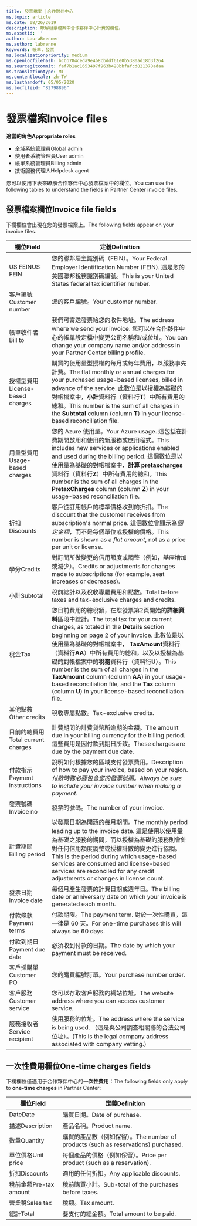 ```yaml
---
title: 發票檔案 |合作夥伴中心
ms.topic: article
ms.date: 08/26/2019
description: 瞭解發票檔案中合作夥伴中心計費的欄位。
ms.assetid: ''
author: LauraBrenner
ms.author: labrenne
keywords: 帳單，發票
ms.localizationpriority: medium
ms.openlocfilehash: bcbb784ceda9e4b8cbddf61e0b5380ad18d3f264
ms.sourcegitcommit: faf7b1ac1653497f963b428bbfafcd821378adaa
ms.translationtype: MT
ms.contentlocale: zh-TW
ms.lasthandoff: 05/05/2020
ms.locfileid: "82798896"
---
```

# <a name="invoice-files"></a><span data-ttu-id="e187f-104">發票檔案</span><span class="sxs-lookup"><span data-stu-id="e187f-104">Invoice files</span></span>

<span data-ttu-id="e187f-105">**適當的角色**</span><span class="sxs-lookup"><span data-stu-id="e187f-105">**Appropriate roles**</span></span>
-   <span data-ttu-id="e187f-106">全域系統管理員</span><span class="sxs-lookup"><span data-stu-id="e187f-106">Global admin</span></span>
-   <span data-ttu-id="e187f-107">使用者系統管理員</span><span class="sxs-lookup"><span data-stu-id="e187f-107">User admin</span></span>
-   <span data-ttu-id="e187f-108">帳單系統管理員</span><span class="sxs-lookup"><span data-stu-id="e187f-108">Billing admin</span></span>
-   <span data-ttu-id="e187f-109">技術服務代理人</span><span class="sxs-lookup"><span data-stu-id="e187f-109">Helpdesk agent</span></span>

<span data-ttu-id="e187f-110">您可以使用下表來瞭解合作夥伴中心發票檔案中的欄位。</span><span class="sxs-lookup"><span data-stu-id="e187f-110">You can use the following tables to understand the fields in Partner Center invoice files.</span></span>

## <a name="invoice-file-fields"></a><span data-ttu-id="e187f-111">發票檔案欄位</span><span class="sxs-lookup"><span data-stu-id="e187f-111">Invoice file fields</span></span>

<span data-ttu-id="e187f-112">下欄欄位會出現在您的發票檔案上。</span><span class="sxs-lookup"><span data-stu-id="e187f-112">The following fields appear on your invoice files.</span></span>

| <span data-ttu-id="e187f-113">欄位</span><span class="sxs-lookup"><span data-stu-id="e187f-113">Field</span></span> | <span data-ttu-id="e187f-114">定義</span><span class="sxs-lookup"><span data-stu-id="e187f-114">Definition</span></span> |
| ----- | ---------- |
| <span data-ttu-id="e187f-115">US FEIN</span><span class="sxs-lookup"><span data-stu-id="e187f-115">US FEIN</span></span> | <span data-ttu-id="e187f-116">您的聯邦雇主識別碼（FEIN）。</span><span class="sxs-lookup"><span data-stu-id="e187f-116">Your Federal Employer Identification Number (FEIN).</span></span> <span data-ttu-id="e187f-117">這是您的美國聯邦稅務識別碼編號。</span><span class="sxs-lookup"><span data-stu-id="e187f-117">This is your United States federal tax identifier number.</span></span> |
| <span data-ttu-id="e187f-118">客戶編號</span><span class="sxs-lookup"><span data-stu-id="e187f-118">Customer number</span></span> | <span data-ttu-id="e187f-119">您的客戶編號。</span><span class="sxs-lookup"><span data-stu-id="e187f-119">Your customer number.</span></span> |
| <span data-ttu-id="e187f-120">帳單收件者</span><span class="sxs-lookup"><span data-stu-id="e187f-120">Bill to</span></span> | <span data-ttu-id="e187f-121">我們可寄送發票給您的收件地址。</span><span class="sxs-lookup"><span data-stu-id="e187f-121">The address where we send your invoice.</span></span> <span data-ttu-id="e187f-122">您可以在合作夥伴中心的帳單設定檔中變更公司名稱和/或位址。</span><span class="sxs-lookup"><span data-stu-id="e187f-122">You can change your company name and/or address in your Partner Center billing profile.</span></span> |
| <span data-ttu-id="e187f-123">授權型費用</span><span class="sxs-lookup"><span data-stu-id="e187f-123">License-based charges</span></span> | <span data-ttu-id="e187f-124">購買的使用量型授權的每月或每年費用，以服務事先計費。</span><span class="sxs-lookup"><span data-stu-id="e187f-124">The flat monthly or annual charges for your purchased usage-based licenses, billed in advance of the service.</span></span> <span data-ttu-id="e187f-125">此數位是以授權為基礎的對帳檔案中，**小計**資料行（資料行**T**）中所有費用的總和。</span><span class="sxs-lookup"><span data-stu-id="e187f-125">This number is the sum of all charges in the **Subtotal** column (column **T**) in your license-based reconciliation file.</span></span> |
| <span data-ttu-id="e187f-126">用量型費用</span><span class="sxs-lookup"><span data-stu-id="e187f-126">Usage-based charges</span></span> | <span data-ttu-id="e187f-127">您的 Azure 使用量。</span><span class="sxs-lookup"><span data-stu-id="e187f-127">Your Azure usage.</span></span> <span data-ttu-id="e187f-128">這包括在計費期間啟用和使用的新服務或應用程式。</span><span class="sxs-lookup"><span data-stu-id="e187f-128">This includes new services or applications enabled and used during the billing period.</span></span> <span data-ttu-id="e187f-129">這個數位是以使用量為基礎的對帳檔案中，**計算 pretaxcharges**資料行（資料行**Z**）中所有費用的總和。</span><span class="sxs-lookup"><span data-stu-id="e187f-129">This number is the sum of all charges in the **PretaxCharges** column (column **Z**) in your usage-based reconciliation file.</span></span> |
| <span data-ttu-id="e187f-130">折扣</span><span class="sxs-lookup"><span data-stu-id="e187f-130">Discounts</span></span> | <span data-ttu-id="e187f-131">客戶從訂用帳戶的標準價格收到的折扣。</span><span class="sxs-lookup"><span data-stu-id="e187f-131">The discount that the customer receives from subscription's normal price.</span></span> <span data-ttu-id="e187f-132">這個數位會顯示為*固定金額*，而不是每個單位或授權的價格。</span><span class="sxs-lookup"><span data-stu-id="e187f-132">This number is shown as a *flat amount*, not as a price per unit or license.</span></span> |
| <span data-ttu-id="e187f-133">學分</span><span class="sxs-lookup"><span data-stu-id="e187f-133">Credits</span></span> | <span data-ttu-id="e187f-134">對訂閱所做變更的信用額度或調整（例如，基座增加或減少）。</span><span class="sxs-lookup"><span data-stu-id="e187f-134">Credits or adjustments for changes made to subscriptions (for example, seat increases or decreases).</span></span> |
| <span data-ttu-id="e187f-135">小計</span><span class="sxs-lookup"><span data-stu-id="e187f-135">Subtotal</span></span> | <span data-ttu-id="e187f-136">稅前總計以及稅收專屬費用和點數。</span><span class="sxs-lookup"><span data-stu-id="e187f-136">Total before taxes and tax-exclusive charges and credits.</span></span> |
| <span data-ttu-id="e187f-137">稅金</span><span class="sxs-lookup"><span data-stu-id="e187f-137">Tax</span></span> | <span data-ttu-id="e187f-138">您目前費用的總稅額，在您發票第2頁開始的**詳細資料**區段中總計。</span><span class="sxs-lookup"><span data-stu-id="e187f-138">The total tax for your current charges, as totaled in the **Details** section beginning on page 2 of your invoice.</span></span> <span data-ttu-id="e187f-139">此數位是以使用量為基礎的對帳檔案中， **TaxAmount**資料行（資料行**AA**）中所有費用的總和，以及以授權為基礎的對帳檔案中的**稅務**資料行（資料行**U**）。</span><span class="sxs-lookup"><span data-stu-id="e187f-139">This number is the sum of all charges in the **TaxAmount** column (column **AA**) in your usage-based reconciliation file, and the **Tax** column (column **U**) in your license-based reconciliation file.</span></span> |
| <span data-ttu-id="e187f-140">其他點數</span><span class="sxs-lookup"><span data-stu-id="e187f-140">Other credits</span></span> | <span data-ttu-id="e187f-141">稅收專屬點數。</span><span class="sxs-lookup"><span data-stu-id="e187f-141">Tax-exclusive credits.</span></span> |
| <span data-ttu-id="e187f-142">目前的總費用</span><span class="sxs-lookup"><span data-stu-id="e187f-142">Total current charges</span></span> | <span data-ttu-id="e187f-143">計費期間的計費貨幣所逾期的金額。</span><span class="sxs-lookup"><span data-stu-id="e187f-143">The amount due in your billing currency for the billing period.</span></span> <span data-ttu-id="e187f-144">這些費用是因付款到期日所致。</span><span class="sxs-lookup"><span data-stu-id="e187f-144">These charges are due by the payment due date.</span></span> |
| <span data-ttu-id="e187f-145">付款指示</span><span class="sxs-lookup"><span data-stu-id="e187f-145">Payment instructions</span></span> | <span data-ttu-id="e187f-146">說明如何根據您的區域支付發票費用。</span><span class="sxs-lookup"><span data-stu-id="e187f-146">Description of how to pay your invoice, based on your region.</span></span> <span data-ttu-id="e187f-147">*付款時務必要包含您的發票號碼。*</span><span class="sxs-lookup"><span data-stu-id="e187f-147">*Always be sure to include your invoice number when making a payment.*</span></span> |
| <span data-ttu-id="e187f-148">發票號碼</span><span class="sxs-lookup"><span data-stu-id="e187f-148">Invoice no</span></span> | <span data-ttu-id="e187f-149">發票的號碼。</span><span class="sxs-lookup"><span data-stu-id="e187f-149">The number of your invoice.</span></span> |
| <span data-ttu-id="e187f-150">計費期間</span><span class="sxs-lookup"><span data-stu-id="e187f-150">Billing period</span></span> | <span data-ttu-id="e187f-151">以發票日期為開頭的每月期間。</span><span class="sxs-lookup"><span data-stu-id="e187f-151">The monthly period leading up to the invoice date.</span></span> <span data-ttu-id="e187f-152">這是使用以使用量為基礎之服務的期間，而以授權為基礎的服務則會針對任何信用額度調整或授權計數的變更進行協調。</span><span class="sxs-lookup"><span data-stu-id="e187f-152">This is the period during which usage-based services are consumed and license-based services are reconciled for any credit adjustments or changes in license count.</span></span> |
| <span data-ttu-id="e187f-153">發票日期</span><span class="sxs-lookup"><span data-stu-id="e187f-153">Invoice date</span></span> | <span data-ttu-id="e187f-154">每個月產生發票的計費日期或週年日。</span><span class="sxs-lookup"><span data-stu-id="e187f-154">The billing date or anniversary date on which your invoice is generated each month.</span></span> |
| <span data-ttu-id="e187f-155">付款條款</span><span class="sxs-lookup"><span data-stu-id="e187f-155">Payment terms</span></span> | <span data-ttu-id="e187f-156">付款期限。</span><span class="sxs-lookup"><span data-stu-id="e187f-156">The payment term.</span></span> <span data-ttu-id="e187f-157">對於一次性購買，這一律是 60 天。</span><span class="sxs-lookup"><span data-stu-id="e187f-157">For one-time purchases this will always be 60 days.</span></span> |
| <span data-ttu-id="e187f-158">付款到期日</span><span class="sxs-lookup"><span data-stu-id="e187f-158">Payment due date</span></span> | <span data-ttu-id="e187f-159">必須收到付款的日期。</span><span class="sxs-lookup"><span data-stu-id="e187f-159">The date by which your payment must be received.</span></span> |
| <span data-ttu-id="e187f-160">客戶採購單</span><span class="sxs-lookup"><span data-stu-id="e187f-160">Customer PO</span></span> | <span data-ttu-id="e187f-161">您的購買編號訂單。</span><span class="sxs-lookup"><span data-stu-id="e187f-161">Your purchase number order.</span></span> |
| <span data-ttu-id="e187f-162">客戶服務</span><span class="sxs-lookup"><span data-stu-id="e187f-162">Customer service</span></span> | <span data-ttu-id="e187f-163">您可以存取客戶服務的網站位址。</span><span class="sxs-lookup"><span data-stu-id="e187f-163">The website address where you can access customer service.</span></span> |
| <span data-ttu-id="e187f-164">服務接收者</span><span class="sxs-lookup"><span data-stu-id="e187f-164">Service recipient</span></span> | <span data-ttu-id="e187f-165">使用服務的位址。</span><span class="sxs-lookup"><span data-stu-id="e187f-165">The address where the service is being used.</span></span> <span data-ttu-id="e187f-166">（這是與公司調查相關聯的合法公司位址）。</span><span class="sxs-lookup"><span data-stu-id="e187f-166">(This is the legal company address associated with company vetting.)</span></span> |

## <a name="one-time-charges-fields"></a><span data-ttu-id="e187f-167">一次性費用欄位</span><span class="sxs-lookup"><span data-stu-id="e187f-167">One-time charges fields</span></span>

<span data-ttu-id="e187f-168">下欄欄位僅適用于合作夥伴中心的**一次性費用**：</span><span class="sxs-lookup"><span data-stu-id="e187f-168">The following fields only apply to **one-time charges** in Partner Center:</span></span>

| <span data-ttu-id="e187f-169">欄位</span><span class="sxs-lookup"><span data-stu-id="e187f-169">Field</span></span> | <span data-ttu-id="e187f-170">定義</span><span class="sxs-lookup"><span data-stu-id="e187f-170">Definition</span></span> |
| ----- | ---------- |
| <span data-ttu-id="e187f-171">Date</span><span class="sxs-lookup"><span data-stu-id="e187f-171">Date</span></span> | <span data-ttu-id="e187f-172">購買日期。</span><span class="sxs-lookup"><span data-stu-id="e187f-172">Date of purchase.</span></span> |
| <span data-ttu-id="e187f-173">描述</span><span class="sxs-lookup"><span data-stu-id="e187f-173">Description</span></span> | <span data-ttu-id="e187f-174">產品名稱。</span><span class="sxs-lookup"><span data-stu-id="e187f-174">Product name.</span></span> |
| <span data-ttu-id="e187f-175">數量</span><span class="sxs-lookup"><span data-stu-id="e187f-175">Quantity</span></span> | <span data-ttu-id="e187f-176">購買的產品數（例如保留）。</span><span class="sxs-lookup"><span data-stu-id="e187f-176">The number of products (such as reservations) purchased.</span></span> |
| <span data-ttu-id="e187f-177">單位價格</span><span class="sxs-lookup"><span data-stu-id="e187f-177">Unit price</span></span> | <span data-ttu-id="e187f-178">每個產品的價格（例如保留）。</span><span class="sxs-lookup"><span data-stu-id="e187f-178">Price per product (such as a reservation).</span></span> |
| <span data-ttu-id="e187f-179">折扣</span><span class="sxs-lookup"><span data-stu-id="e187f-179">Discounts</span></span> | <span data-ttu-id="e187f-180">適用的任何折扣。</span><span class="sxs-lookup"><span data-stu-id="e187f-180">Any applicable discounts.</span></span> |
| <span data-ttu-id="e187f-181">稅前金額</span><span class="sxs-lookup"><span data-stu-id="e187f-181">Pre-tax amount</span></span> | <span data-ttu-id="e187f-182">稅前購買小計。</span><span class="sxs-lookup"><span data-stu-id="e187f-182">Sub-total of the purchases before taxes.</span></span> |
| <span data-ttu-id="e187f-183">營業稅</span><span class="sxs-lookup"><span data-stu-id="e187f-183">Sales tax</span></span> | <span data-ttu-id="e187f-184">稅額。</span><span class="sxs-lookup"><span data-stu-id="e187f-184">Tax amount.</span></span> |
| <span data-ttu-id="e187f-185">總計</span><span class="sxs-lookup"><span data-stu-id="e187f-185">Total</span></span> | <span data-ttu-id="e187f-186">要支付的總金額。</span><span class="sxs-lookup"><span data-stu-id="e187f-186">Total amount to be paid.</span></span> |
